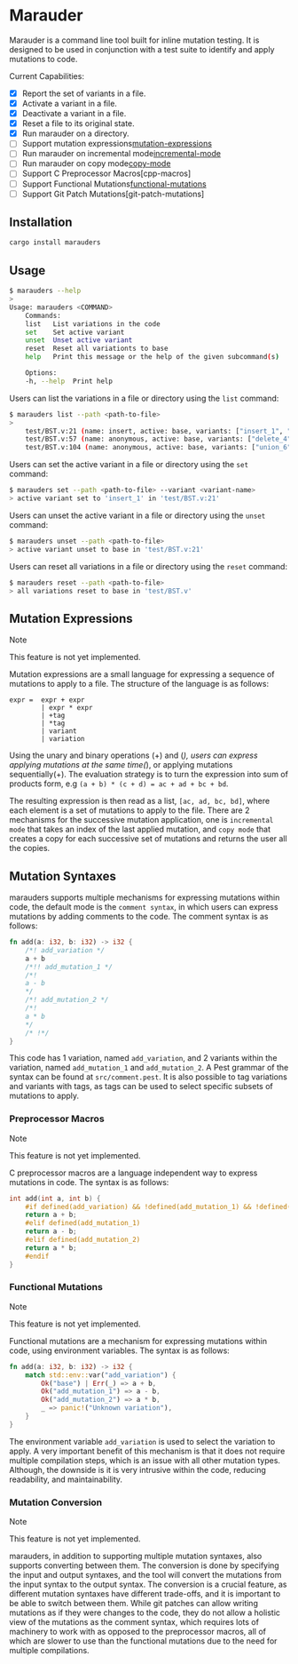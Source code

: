 # Marauder

Marauder is a command line tool built for inline mutation testing. It is designed to be used in conjunction with a test suite to identify and apply mutations to code.

Current Capabilities:

- [x] Report the set of variants in a file.
- [x] Activate a variant in a file.
- [x] Deactivate a variant in a file.
- [x] Reset a file to its original state.
- [x] Run marauder on a directory.
- [ ] Support mutation expressions[mutation-expressions]
- [ ] Run marauder on incremental mode[incremental-mode]
- [ ] Run marauder on copy mode[copy-mode]
- [ ] Support C Preprocessor Macros[cpp-macros]
- [ ] Support Functional Mutations[functional-mutations]
- [ ] Support Git Patch Mutations[git-patch-mutations]

[mutation-expressions]: #mutation-expressions
[functional-mutations]: #functional-mutations

## Installation

```bash
cargo install marauders
```

## Usage

```bash
$ marauders --help
> 
Usage: marauders <COMMAND>
    Commands:
    list   List variations in the code
    set    Set active variant
    unset  Unset active variant
    reset  Reset all variationts to base
    help   Print this message or the help of the given subcommand(s)

    Options:
    -h, --help  Print help
```

Users can list the variations in a file or directory using the `list` command:

```bash
$ marauders list --path <path-to-file>
> 
    test/BST.v:21 (name: insert, active: base, variants: ["insert_1", "insert_2", "insert_3"], tags: ["new", "easy"])
    test/BST.v:57 (name: anonymous, active: base, variants: ["delete_4", "delete_5"], tags: [])
    test/BST.v:104 (name: anonymous, active: base, variants: ["union_6", "union_7", "union_8"], tags: [])
```

Users can set the active variant in a file or directory using the `set` command:

```bash
$ marauders set --path <path-to-file> --variant <variant-name>
> active variant set to 'insert_1' in 'test/BST.v:21'
```

Users can unset the active variant in a file or directory using the `unset` command:

```bash
$ marauders unset --path <path-to-file>
> active variant unset to base in 'test/BST.v:21'
```

Users can reset all variations in a file or directory using the `reset` command:

```bash
$ marauders reset --path <path-to-file>
> all variations reset to base in 'test/BST.v'
```

## Mutation Expressions

> [!NOTE]
> This feature is not yet implemented.

Mutation expressions are a small language for expressing a sequence of mutations to apply to a file. The structure of the language is as follows:

```bnf
expr =  expr + expr
        | expr * expr
        | +tag
        | *tag
        | variant
        | variation
```

Using the unary and binary operations (+) and (*), users can express applying mutations
at the same time(*), or applying mutations sequentially(+). The evaluation strategy is
to turn the expression into sum of products form, e.g `(a + b) * (c + d) = ac + ad + bc + bd`.

[copy-mode]: .
[incremental-mode]: .

The resulting expression is then read as a list, `[ac, ad, bc, bd]`, where each element is a
set of mutations to apply to the file. There are 2 mechanisms for the successive mutation
application, one is `incremental mode` that takes an index of the last applied mutation,
and `copy mode` that creates a copy for each successive set of mutations and returns
the user all the copies.

## Mutation Syntaxes

marauders supports multiple mechanisms for expressing mutations within code, the default
mode is the `comment syntax`, in which users can express mutations by adding comments
to the code. The comment syntax is as follows:

```rust
fn add(a: i32, b: i32) -> i32 {
    /*! add_variation */
    a + b
    /*!! add_mutation_1 */
    /*!
    a - b
    */
    /*! add_mutation_2 */
    /*!
    a * b
    */
    /* !*/
}
```

This code has 1 variation, named `add_variation`, and 2 variants within the variation, named `add_mutation_1` and `add_mutation_2`. A Pest grammar of the syntax can be found at `src/comment.pest`. It is also possible to tag variations and variants with tags, as tags can be used to select specific subsets of mutations to apply.

### Preprocessor Macros

> [!NOTE]
> This feature is not yet implemented.

C preprocessor macros are a language independent way to express mutations in code. The syntax is as follows:

```c
int add(int a, int b) {
    #if defined(add_variation) && !defined(add_mutation_1) && !defined(add_mutation_2)
    return a + b;
    #elif defined(add_mutation_1)
    return a - b;
    #elif defined(add_mutation_2)
    return a * b;
    #endif
}
```

### Functional Mutations

> [!NOTE]
> This feature is not yet implemented.

Functional mutations are a mechanism for expressing mutations within code, using environment variables. The syntax is as follows:

```rust
fn add(a: i32, b: i32) -> i32 {
    match std::env::var("add_variation") {
        Ok("base") | Err(_) => a + b,
        Ok("add_mutation_1") => a - b,
        Ok("add_mutation_2") => a * b,
        _ => panic!("Unknown variation"),
    }
}
```

The environment variable `add_variation` is used to select the variation to apply. A very
important benefit of this mechanism is that it does not require multiple compilation steps,
which is an issue with all other mutation types. Although, the downside is it is very intrusive within the code, reducing readability, and maintainability.

### Mutation Conversion

> [!NOTE]
> This feature is not yet implemented.

marauders, in addition to supporting multiple mutation syntaxes, also supports converting between them. The conversion is done by specifying the input and output syntaxes, and the tool will convert the mutations from the input syntax to the output syntax. The conversion is a crucial feature, as different mutation syntaxes have different trade-offs, and it is important to be able to switch between them. While git patches can allow writing mutations
as if they were changes to the code, they do not allow a holistic view of the mutations as the comment syntax, which requires lots of machinery to work with as opposed to the preprocessor macros, all of which are slower to use than the functional mutations due to the need for multiple compilations.
